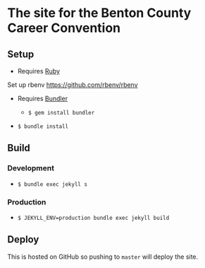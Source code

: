 # The site for the Benton County Career Convention


## Setup 
* Requires [Ruby](https://www.ruby-lang.org/en/documentation/installation/)

Set up rbenv
https://github.com/rbenv/rbenv

* Requires [Bundler](https://bundler.io)
  * `$ gem install bundler`

* `$ bundle install`

## Build
### Development
* `$ bundle exec jekyll s`

### Production
* `$ JEKYLL_ENV=production bundle exec jekyll build`


## Deploy
This is hosted on GitHub so pushing to `master` will deploy the site.